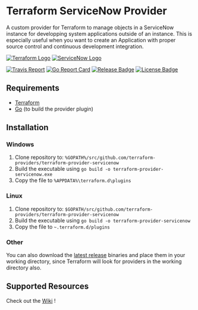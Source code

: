 # Terraform ServiceNow Provider

A custom provider for Terraform to manage objects in a ServiceNow instance for developping system applications outside of an instance. This is especially useful when you want to create an Application with proper source control and continuous development integration.

[![Terraform Logo](https://www.terraform.io/assets/images/og-image-f5bbc98c.png)](https://www.terraform.io/)
[![ServiceNow Logo](https://community.servicenow.com/c4fe846adbb95f0037015e77dc961918.iix)](https://www.servicenow.com/)

[![Travis Report](https://travis-ci.org/coveo/terraform-provider-servicenow.svg?branch=master)](https://travis-ci.org/coveo/terraform-provider-servicenow)
[![Go Report Card](https://goreportcard.com/badge/github.com/coveo/terraform-provider-servicenow)](https://goreportcard.com/report/github.com/coveo/terraform-provider-servicenow)
[![Release Badge](https://img.shields.io/github/release/coveo/terraform-provider-servicenow.svg)](https://github.com/coveo/terraform-provider-servicenow/releases/latest)
[![License Badge](https://img.shields.io/github/license/coveo/terraform-provider-servicenow.svg)](LICENSE)

## Requirements

- [Terraform](https://www.terraform.io/downloads.html)
- [Go](https://golang.org/doc/install) (to build the provider plugin)

## Installation

### Windows

1. Clone repository to: `%GOPATH%/src/github.com/terraform-providers/terraform-provider-servicenow`
1. Build the executable using `go build -o terraform-provider-servicenow.exe`
1. Copy the file to `%APPDATA%\terraform.d\plugins`

### Linux

1. Clone repository to: `$GOPATH/src/github.com/terraform-providers/terraform-provider-servicenow`
1. Build the executable using `go build -o terraform-provider-servicenow`
1. Copy the file to `~.terraform.d/plugins`

### Other

You can also download the [latest release](/releases/latest) binaries and place them in your working directory, since Terraform will look for providers in the working directory also.

## Supported Resources

Check out the [Wiki](https://github.com/coveo/terraform-provider-servicenow/wiki) !